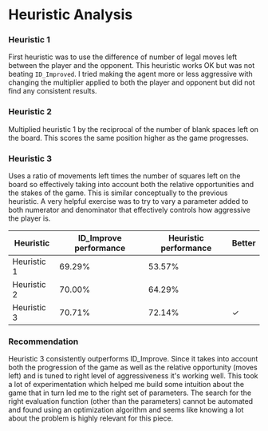 # Heuristic Analysis

### Heuristic 1
First heuristic was to use the difference of number of legal moves left between the player and the opponent. This heuristic works OK but was not beating `ID_Improved`. I tried making the agent more or less aggressive with changing the multiplier applied to both the player and opponent but did not find any consistent results. 

### Heuristic 2
Multiplied heuristic 1 by the reciprocal of the number of blank spaces left on the board. This scores the same position higher as the game progresses. 

### Heuristic 3
Uses a ratio of movements left times the number of squares left on the board so effectively taking into account both the relative opportunities and the stakes of the game. This is similar conceptually to the previous heuristic. A very helpful exercise was to try to vary a parameter added to both numerator and denominator that effectively controls how aggressive the player is. 

Heuristic | ID_Improve performance | Heuristic performance | Better
--- | --- | --- | ---
Heuristic 1 | 69.29% | 53.57% | 
Heuristic 2 | 70.00% | 64.29% | 
Heuristic 3 | 70.71% | 72.14% | &#10003;

### Recommendation
Heuristic 3 consistently outperforms ID_Improve. Since it takes into account both the progression of the game as well as the relative opportunity (moves left) and is tuned to right level of aggressiveness it's working well. This took a lot of experimentation which helped me build some intuition about the game that in turn led me to the right set of parameters. The search for the right evaluation function (other than the parameters) cannot be automated and found using an optimization algorithm and seems like knowing a lot about the problem is highly relevant for this piece.  